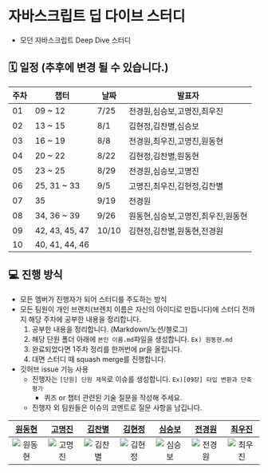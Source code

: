 # 자바스크립트 딥 다이브 스터디

- 모던 자바스크립트 Deep Dive 스터디

## 🗓️ 일정 (추후에 변경 될 수 있습니다.)

| 주차 | 챕터           | 날짜      | 발표자                                    |
| ---- | -------------- | --------- | ----------------------------------------- |
| 01   | 09 ~ 12        | 7/25 | 전경원,심승보,고명진,최우진|
| 02   | 13 ~ 15        | 8/1  | 김현정,김찬별,심승보   |
| 03   | 16 ~ 19        | 8/8  | 전경원,최우진,고명진,원동현|
| 04   | 20 ~ 22        | 8/22 | 김현정,김찬별,원동현|
| 05   | 23 ~ 25        | 8/29 | 전경원,심승보,고명진|
| 06   | 25, 31 ~ 33    | 9/5  | 고명진,최우진,김현정,김찬별 |
| 07   | 35        | 9/19 | 전경원 |
| 08   | 34, 36 ~ 39        | 9/26 | 원동현,심승보,고명진,최우진,원동현 |
| 09   | 42, 43, 45, 47 | 10/10 | 김현정,김찬별,원동현,전경원 |
| 10   | 40, 41, 44, 46 |  |           |



## 💻 진행 방식
- 모든 멤버가 진행자가 되어 스터디를 주도하는 방식
- 모든 팀원이 개인 브랜치(브렌치 이름은 자신의 아이디로 만듭니다)에 스터디 전까지 해당 주차에 공부한 내용을 정리합니다.
  1. 공부한 내용을 정리합니다. (Markdown/노션/블로그)
  2. 해당 단원 폴더 아래에 `본인 이름.md`파일을 생성합니다. `Ex) 원동현.md`
  3. 완료되었다면 1주차 정리를 한꺼번에 pr을 올립니다.
  4. 대면 스터디 때 squash merge를 진행합니다.
- 깃허브 issue 기능 사용
  - 진행자는 `[단원] 단원 제목`로 이슈를 생성합니다. `Ex)[09장] 타입 변환과 단축 평가`
    - 퀴즈 or 챕터 관련된 기술 질문을 작성해 주세요.
  - 진행자 외 팀원들은 이슈의 코멘트로 질문 사항을 남깁니다.




|[원동현](https://github.com/Hellol77)|[고명진](https://github.com/myoungjinGo-FE)|[김찬별](https://github.com/cksquf98)|[김현정](https://github.com/hyeonjeongk)|[심승보](https://github.com/seungboshim)|[전경원](https://github.com/jeonkyungwon)|[최우진](https://github.com/jinnius02)|
| :----------------------------------------------------------------------------------------------------------------------------------------------------: | :----------------------------------------------------------------------------------------------------------------------------------------------------: | :------------------------------------------------------------------------------------------------------------------------------------------------: | :---------------------------------------------------------------------------------------------------------------------------------------------------: | :------------------------------------------------------------------------------------------------------------------------------------------------: | :------------------------------------------------------------------------------------------------------------------------------------------------: | :------------------------------------------------------------------------------------------------------------------------------------------------: |
| ![원동현](https://github.com/Hellol77.png) | ![고명진](https://github.com/myoungjinGo-FE.png) | ![김찬별](https://github.com/cksquf98.png) | ![김현정](https://github.com/hyeonjeongk.png) | ![심승보](https://github.com/seungboshim.png)|![전경원](https://github.com/jeonkyungwon.png)|![최우진](https://github.com/jinnius02.png)|
